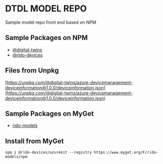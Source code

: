 # DTDL MODEL REPO

Sample model repo front end based on NPM 

## Sample Packages on NPM

- [@digital-twins](https://www.npmjs.com/org/digital-twins)
- [@rido-devices](https://www.npmjs.com/org/rido-devices)

## Files from Unpkg

[https://unpkg.com/@digital-twins/azure-devicemanagement-deviceinformation@1.0.0/deviceinformation.json](https://unpkg.com/@digital-twins/azure-devicemanagement-deviceinformation@1.0.0/deviceinformation.json)

## Sample Packages on MyGet

- [rido-models](https://www.myget.org/feed/Packages/rido-models)

##  Install from MyGet

```
npm i @rido-devices/azurekit --registry https://www.myget.org/F/rido-models/npm 
```


